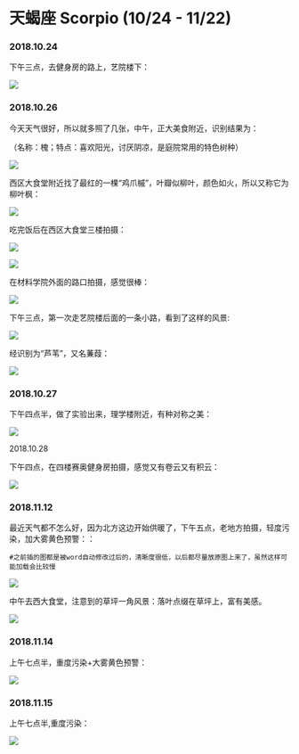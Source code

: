 # 天蝎座 Scorpio \(10/24 - 11/22\)

### 2018.10.24

下午三点，去健身房的路上，艺院楼下：

![](../.gitbook/assets/12.jpg)

### 2018.10.26

今天天气很好，所以就多照了几张，中午，正大美食附近，识别结果为：

（名称：槐；特点：喜欢阳光，讨厌阴凉，是庭院常用的特色树种）

![](../.gitbook/assets/11.jpg)

西区大食堂附近找了最红的一棵“鸡爪槭”，叶瓣似柳叶，颜色如火，所以又称它为柳叶枫：

![](../.gitbook/assets/9.jpg)

吃完饭后在西区大食堂三楼拍摄：

![](../.gitbook/assets/8.jpg)

![](../.gitbook/assets/7.jpg)

在材料学院外面的路口拍摄，感觉很棒：

![](../.gitbook/assets/5.jpg)

下午三点，第一次走艺院楼后面的一条小路，看到了这样的风景:

![](../.gitbook/assets/4%20%281%29.jpg)

经识别为“芦苇”，又名蒹葭：

![](../.gitbook/assets/3.jpg)

### 2018.10.27

下午四点半，做了实验出来，理学楼附近，有种对称之美：

![](../.gitbook/assets/2.jpg)

2018.10.28

下午四点，在四楼赛奥健身房拍摄，感觉又有卷云又有积云：

![](../.gitbook/assets/1.jpg)

### 2018.11.12

最近天气都不怎么好，因为北方这边开始供暖了，下午五点，老地方拍摄，轻度污染，加大雾黄色预警：：

`#之前插的图都是被word自动修改过后的，清晰度很低，以后都尽量放原图上来了，虽然这样可能加载会比较慢`

![](../.gitbook/assets/1%20%282%29.jpg)

中午去西大食堂，注意到的草坪一角风景：落叶点缀在草坪上，富有美感。

![](../.gitbook/assets/2%20%281%29.jpg)

### 2018.11.14

上午七点半，重度污染+大雾黄色预警：

![](../.gitbook/assets/3%20%281%29.jpg)

### 2018.11.15

上午七点半,重度污染：

![](../.gitbook/assets/4.jpg)

